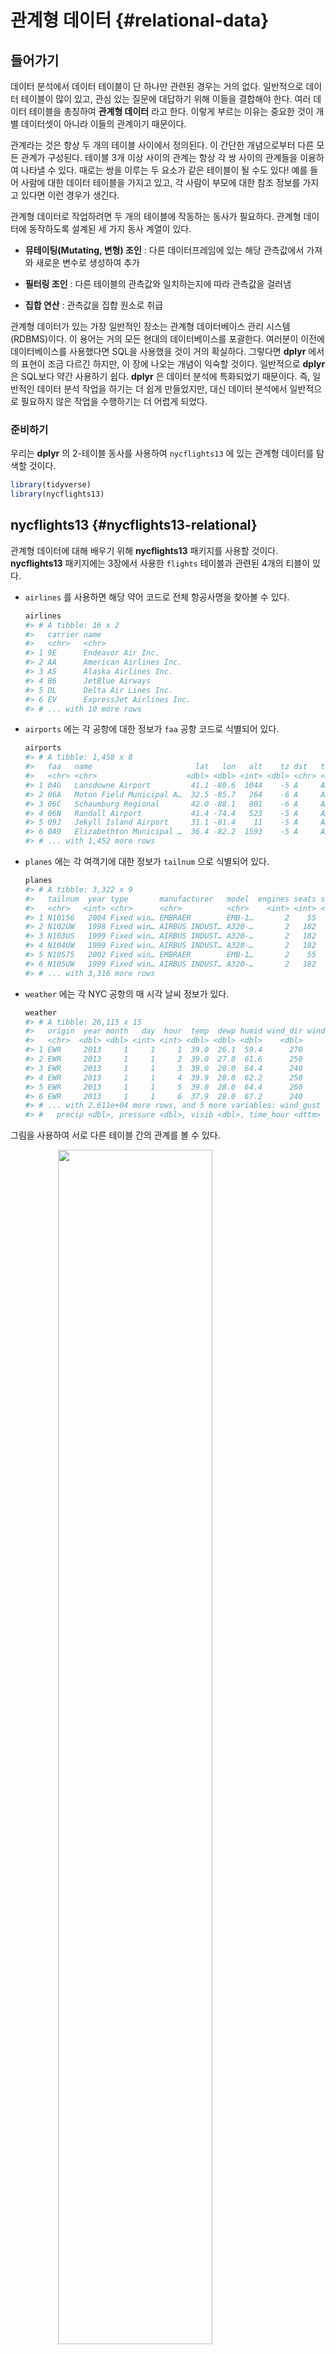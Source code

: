 

# 관계형 데이터 {#relational-data}

## 들어가기

데이터 분석에서 데이터 테이블이 단 하나만 관련된 경우는 거의 없다. 일반적으로 데이터 테이블이 많이 있고, 관심 있는 질문에 대답하기 위해 이들을 결합해야 한다. 여러 데이터 테이블을 총칭하여 **관계형 데이터** 라고 한다. 이렇게 부르는 이유는 중요한 것이 개별 데이터셋이 아니라 이들의 관계이기 때문이다. 

관계라는 것은 항상 두 개의 테이블 사이에서 정의된다. 이 간단한 개념으로부터 다른 모든 관계가 구성된다. 테이블 3개 이상 사이의 관계는 항상 각 쌍 사이의 관계들을 이용하여 나타낼 수 있다. 때로는 쌍을 이루는 두 요소가 같은 테이블이 될 수도 있다! 예를 들어 사람에 대한 데이터 테이블을 가지고 있고, 각 사람이 부모에 대한 참조 정보를 가지고 있다면 이런 경우가 생긴다.

관계형 데이터로 작업하려면 두 개의 테이블에 작동하는 동사가 필요하다. 관계형 데이터에 동작하도록 설계된 세 가지 동사 계열이 있다.

* **뮤테이팅(Mutating, 변형) 조인** : 다른 데이터프레임에 있는 해당 관측값에서 가져와 새로운 변수로 생성하여 추가

* **필터링 조인** : 다른 테이블의 관측값와 일치하는지에 따라 관측값을 걸러냄

* **집합 연산** : 관측값을 집합 원소로 취급
 
관계형 데이터가 있는 가장 일반적인 장소는 관계형 데이터베이스 관리 시스템(RDBMS)이다. 이 용어는 거의 모든 현대의 데이터베이스를 포괄한다. 여러분이 이전에 데이터베이스를 사용했다면 SQL을 사용했을 것이 거의 확실하다. 그렇다면 **dplyr** 에서의 표현이 조금 다르긴 하지만, 이 장에 나오는 개념이 익숙할 것이다. 일반적으로 **dplyr** 은 SQL보다 약간 사용하기 쉽다. **dplyr** 은 데이터 분석에 특화되었기 때문이다. 즉, 일반적인 데이터 분석 작업을 하기는 더 쉽게 만들었지만, 대신 데이터 분석에서 일반적으로 필요하지 않은 작업을 수행하기는 더 어렵게 되었다.

### 준비하기

우리는 **dplyr** 의 2-테이블 동사를 사용하여 `nycflights13` 에 있는 관계형 데이터를 탐색할 것이다.


```r
library(tidyverse)
library(nycflights13)
```

## nycflights13 {#nycflights13-relational}

관계형 데이터에 대해 배우기 위해 **nycflights13**  패키지를 사용할 것이다. **nycflights13**  패키지에는 3장에서 사용한 `flights`  테이블과 관련된 4개의 티블이 있다.

* `airlines` 를 사용하면 해당 약어 코드로 전체 항공사명을 찾아볼 수 있다.

    
    ```r
    airlines
    #> # A tibble: 16 x 2
    #>   carrier name                    
    #>   <chr>   <chr>                   
    #> 1 9E      Endeavor Air Inc.       
    #> 2 AA      American Airlines Inc.  
    #> 3 AS      Alaska Airlines Inc.    
    #> 4 B6      JetBlue Airways         
    #> 5 DL      Delta Air Lines Inc.    
    #> 6 EV      ExpressJet Airlines Inc.
    #> # ... with 10 more rows
    ```

*   `airports` 에는 각 공항에 대한 정보가 `faa`  공항 코드로 식별되어 있다.

    
    ```r
    airports
    #> # A tibble: 1,458 x 8
    #>   faa   name                       lat   lon   alt    tz dst   tzone       
    #>   <chr> <chr>                    <dbl> <dbl> <int> <dbl> <chr> <chr>       
    #> 1 04G   Lansdowne Airport         41.1 -80.6  1044    -5 A     America/New…
    #> 2 06A   Moton Field Municipal A…  32.5 -85.7   264    -6 A     America/Chi…
    #> 3 06C   Schaumburg Regional       42.0 -88.1   801    -6 A     America/Chi…
    #> 4 06N   Randall Airport           41.4 -74.4   523    -5 A     America/New…
    #> 5 09J   Jekyll Island Airport     31.1 -81.4    11    -5 A     America/New…
    #> 6 0A9   Elizabethton Municipal …  36.4 -82.2  1593    -5 A     America/New…
    #> # ... with 1,452 more rows
    ```

*   `planes` 에는 각 여객기에 대한 정보가 `tailnum` 으로 식별되어 있다.

    
    ```r
    planes
    #> # A tibble: 3,322 x 9
    #>   tailnum  year type       manufacturer   model  engines seats speed engine
    #>   <chr>   <int> <chr>      <chr>          <chr>    <int> <int> <int> <chr> 
    #> 1 N10156   2004 Fixed win… EMBRAER        EMB-1…       2    55    NA Turbo…
    #> 2 N102UW   1998 Fixed win… AIRBUS INDUST… A320-…       2   182    NA Turbo…
    #> 3 N103US   1999 Fixed win… AIRBUS INDUST… A320-…       2   182    NA Turbo…
    #> 4 N104UW   1999 Fixed win… AIRBUS INDUST… A320-…       2   182    NA Turbo…
    #> 5 N10575   2002 Fixed win… EMBRAER        EMB-1…       2    55    NA Turbo…
    #> 6 N105UW   1999 Fixed win… AIRBUS INDUST… A320-…       2   182    NA Turbo…
    #> # ... with 3,316 more rows
    ```

*   `weather` 에는 각 NYC 공항의 매 시각 날씨 정보가 있다.

    
    ```r
    weather
    #> # A tibble: 26,115 x 15
    #>   origin  year month   day  hour  temp  dewp humid wind_dir wind_speed
    #>   <chr>  <dbl> <dbl> <int> <int> <dbl> <dbl> <dbl>    <dbl>      <dbl>
    #> 1 EWR     2013     1     1     1  39.0  26.1  59.4      270      10.4 
    #> 2 EWR     2013     1     1     2  39.0  27.0  61.6      250       8.06
    #> 3 EWR     2013     1     1     3  39.0  28.0  64.4      240      11.5 
    #> 4 EWR     2013     1     1     4  39.9  28.0  62.2      250      12.7 
    #> 5 EWR     2013     1     1     5  39.0  28.0  64.4      260      12.7 
    #> 6 EWR     2013     1     1     6  37.9  28.0  67.2      240      11.5 
    #> # ... with 2.611e+04 more rows, and 5 more variables: wind_gust <dbl>,
    #> #   precip <dbl>, pressure <dbl>, visib <dbl>, time_hour <dttm>
    ```

그림을 사용하여 서로 다른 테이블 간의 관계를 볼 수 있다.

<img src="diagrams/relational-nycflights.png" width="70%" style="display: block; margin: auto;" />

이 다이어그램은 꽤 복잡해 보이지만, 실전에서 보게 될 것과 비교하면 간단한 것이다! 이와 같은 다이어그램을 이해하는 데 핵심은 각 관계가 항상 한 쌍의 테이블과 관련되어 있음을 기억하는 것이다. 여러분은 모든 것을 이해할 필요는 없다. 관심 있는 테이블 사이의 연쇄적인 관계를 이해하면 된다.

nycflights13 에서

* `flights` 는 단 하나의 변수인 `tailnum` 을 통해 `planes` 에 연결된다.

* `flights` 는 `carrier`  변수를 통해 `airlines` 에 연결된다.

* `flights` 는 `origin` (출발지) 및 `dest` (목적지) 변수를 통해 두 가지 방법으로 `airports` 에 연결된다.

* `flgiths` 는 `origin` (위치), `year, month, day, hour` (시간)를 통해 `weather` 에 연결된다.

### 연습문제

1.  각 여객기가 출발지에서 목적지까지 날아가는 경로를 대략 그려보고 싶다고 상상해보라. 어떤 변수가 필요한가? 어떤 테이블을 결합해야 하는가?

1. 우리는 앞에서 `weather` 와 `airports`  사이의 관계를 그리는 것을 잊어버렸다. 어떻게 관계되며, 다이어그램을 이용하여 어떻게 그려야 하는가?

1. ` weather`는 출발지 (NYC) 공항에 대한 정보만 포함한다. 미국의 모든 공항에 대한 날씨 기록이 포함되어 있다면 `flights` 와 어떤 관계가 추가되는가?

1. 우리는 일 년 중 어떤 날이 ‘특별하다’는 것을 알고 있으며, 이 날에는 평소보다 적은 수의 사람들이 항공여행을 한다는 것을 알고 있다. 이 데이터를 데이터프레임으로 어떻게 표현하겠는가? 이 테이블의 기본키는 무엇이겠는가? 기존 테이블에 어떻게 연결되는가?

## 키

각 테이블 쌍을 연결하는 데 사용되는 변수를 키라고 한다. 키는 관측값을 고유하게 식별하는 변수 (또는 변수 집합)이다. 간단한 경우 단일 변수만으로 관측값을 식별할 수 있다. 예를 들어 각 여객기는 `tailnum` 으로 고유하게 식별된다. 어떤 경우에는 여러 변수가 필요할 수 있다. 예를 들어 `weather` 의 관측값을 식별하려면 `year, month, day, hour, origin` 의 다섯 가지 변수가 필요하다.

두 가지 유형의 키가 있다.

*   **기본키** 는 자신의 테이블에서 관측값을 고유하게 식별한다. 예를 들어, `planes$tailnum` 은 `planes`  테이블의 각 여객기를 고유하게 식별하므로 기본키이다.

*   **외래키** 는 다른 테이블의 관측값을 고유하게 식별한다. 예를 들어, `flight$tailnum` 은 `flights`  테이블에서 각 항공편을 고유한 여객기와 매칭시키기 때문에 외래키이다.

한 변수가 동시에 기본키이며 외래키일 수 있다. 예를 들어 출발지는 `weather`  기본키의 일부이며, `airport`  테이블의 외래키이기도 하다.

테이블에서 기본키를 확인한 후에는 실제로 기본키가 각 관측값을 고유하게 식별하는지 확인하는 것이 좋다. 이를 수행하는 한 가지 방법은 기본키를 `count()` 하고 `n` 이 1보다 큰 항목을 찾는 것이다.


```r
planes %>% 
  count(tailnum) %>% 
  filter(n > 1)
#> # A tibble: 0 x 2
#> # ... with 2 variables: tailnum <chr>, n <int>

weather %>% 
  count(year, month, day, hour, origin) %>% 
  filter(n > 1)
#> # A tibble: 3 x 6
#>    year month   day  hour origin     n
#>   <dbl> <dbl> <int> <int> <chr>  <int>
#> 1  2013    11     3     1 EWR        2
#> 2  2013    11     3     1 JFK        2
#> 3  2013    11     3     1 LGA        2
```


때로 테이블에 명시적인 기본키가 없는 경우가 있다. 모든 행은 관측값이지만 어떤 변수를 조합해도 각 행을 신뢰성있게 구분하지 못하는 경우이다. 예를 들어, `flight`  테이블의 기본키는 무엇인가? 여러분은 `date` 에 `flight`  혹은 `tailnum` 을 더한 것으로 생각하겠지만 이들 중 어느 것도 고유하지 않다.


```r
flights %>% 
  count(year, month, day, flight) %>% 
  filter(n > 1)
#> # A tibble: 29,768 x 5
#>    year month   day flight     n
#>   <int> <int> <int>  <int> <int>
#> 1  2013     1     1      1     2
#> 2  2013     1     1      3     2
#> 3  2013     1     1      4     2
#> 4  2013     1     1     11     3
#> 5  2013     1     1     15     2
#> 6  2013     1     1     21     2
#> # ... with 2.976e+04 more rows

flights %>% 
  count(year, month, day, tailnum) %>% 
  filter(n > 1)
#> # A tibble: 64,928 x 5
#>    year month   day tailnum     n
#>   <int> <int> <int> <chr>   <int>
#> 1  2013     1     1 N0EGMQ      2
#> 2  2013     1     1 N11189      2
#> 3  2013     1     1 N11536      2
#> 4  2013     1     1 N11544      3
#> 5  2013     1     1 N11551      2
#> 6  2013     1     1 N12540      2
#> # ... with 6.492e+04 more rows
```

이 데이터로 작업을 시작할 때 나는 각 항공편 번호(`flight` )가 하루에 한 번만 사용된다고 순진하게 추측했다. 그런 경우라면 특정 항공편의 문제에 대해 훨씬 쉽게 의사 소통할 수 있었을 것이었다. 불행히도 그것은 사실이 아니다! 테이블에 기본키가 없으면 `mutate()` 와 `row_number()` 를 이용하여 기본키를 추가해 보라. 이렇게 하면 필터링을 수행하고 난 후 원래 데이터와 다시 점검할 때 관측값을 쉽게 일치시킬 수 있다. 이를 **대체키(surrogate key)** 라고 한다.

기본키와 이와 대응되는 다른 테이블의 외래키는 **관계** 를 형성한다. 관계는 대개 일대다 관계(one-to-many)이다. 예를 들어 각 항공편에는 여객기가 하나 있지만, 각 여객기에는 여러 항공편이 있다. 다른 데이터에서는 가끔 일대일 관계를 보게 된다. 이것을 일대다 관계의 특별한 경우라고 생각할 수 있다. 다대일(many-to-one) 관계와 일대다 관계를 사용하여 다대다(many-to-many) 관계를 모델링할 수 있다. 예를 들어 이 데이터에는 항공사(`airline` )와 공항(`airport` ) 간 다대다 관계가 있다. 즉, 각 항공사는 많은 공항으로 운항하고, 각 공항에는 많은 항공사가 있다.
 
### 연습문제

1.  `flights` 에 대체키를 추가하라.

1.  다음 데이터셋의 키를 식별하라.

    1. `Lahman::Batting`  
    1. `babynames::babynames` 
    1. `nasaweather::atmos ` 
    1. `fueleconomy::vehicles ` 
    1. `ggplot2::diamonds ` 

    (이를 위해 패키지를 설치하고 설명서를 읽어야 할 수도 있다.)

1.  `Lahman`  패키지의 `Batting, Master, Salaries`  테이블 간의 연결을 나타내는 다이어그램을 그려라. `Master, Managers, AwardsManagers`  사이의 관계를 보여주는 또 다른 다이어그램을 그려라.

    `Batting, Pitching, Fielding`  테이블 간의 관계를 어떻게 규정하겠는가?
    
## 뮤테이팅 조인 {#mutating-joins}

한 쌍의 테이블을 결합하기 위해 살펴볼 첫 번째 도구는 **뮤테이팅 조인(Mutating Join)** 이다. 뮤테이팅 조인을 사용하면 두 테이블의 변수를 결합할 수 있다. 먼저 관측값을 키로 매칭시킨 다음 한 테이블에서 다른 테이블로 변수들을 복사한다.

`mutate()` 와 마찬가지로 조인 함수는 오른쪽에 변수를 추가하므로 이미 많은 변수가 있는 경우 새 변수가 출력되지 않는다. 이 예제에서는 어떤 일이 일어나는지 더 쉽게 보기 위해 더 좁은 데이터셋을 작성한다.


```r
flights2 <- flights %>% 
  select(year:day, hour, origin, dest, tailnum, carrier)
flights2
#> # A tibble: 336,776 x 8
#>    year month   day  hour origin dest  tailnum carrier
#>   <int> <int> <int> <dbl> <chr>  <chr> <chr>   <chr>  
#> 1  2013     1     1     5 EWR    IAH   N14228  UA     
#> 2  2013     1     1     5 LGA    IAH   N24211  UA     
#> 3  2013     1     1     5 JFK    MIA   N619AA  AA     
#> 4  2013     1     1     5 JFK    BQN   N804JB  B6     
#> 5  2013     1     1     6 LGA    ATL   N668DN  DL     
#> 6  2013     1     1     5 EWR    ORD   N39463  UA     
#> # ... with 3.368e+05 more rows
```

(RStudio에서는 `View()` 를 사용하여 이 문제를 피할 수도 있음을 기억하라.)

`flight2`  데이터에 항공사 전체 이름을 추가하려고 한다고 가정하자. `left_join()` 으로 `airlines` 와 `flights2`  데이터프레임을 결합할 수 있다.



```r
flights2 %>%
  select(-origin, -dest) %>% 
  left_join(airlines, by = "carrier")
#> # A tibble: 336,776 x 7
#>    year month   day  hour tailnum carrier name                  
#>   <int> <int> <int> <dbl> <chr>   <chr>   <chr>                 
#> 1  2013     1     1     5 N14228  UA      United Air Lines Inc. 
#> 2  2013     1     1     5 N24211  UA      United Air Lines Inc. 
#> 3  2013     1     1     5 N619AA  AA      American Airlines Inc.
#> 4  2013     1     1     5 N804JB  B6      JetBlue Airways       
#> 5  2013     1     1     6 N668DN  DL      Delta Air Lines Inc.  
#> 6  2013     1     1     5 N39463  UA      United Air Lines Inc. 
#> # ... with 3.368e+05 more rows
```

`flights2` 은 `airlines` 와 결합하여, 새로운 변수 `name` 이 추가되었다. 이것이 내가 이 유형의 조인을 뮤테이팅 조인이라고 부르는 이유이다. 이 경우 `mutate()` 와 R 의 베이스 서브셋작업을 사용하여 같은 위치에 도달할 수 있다.


```r
flights2 %>%
  select(-origin, -dest) %>% 
  mutate(name = airlines$name[match(carrier, airlines$carrier)])
#> # A tibble: 336,776 x 7
#>    year month   day  hour tailnum carrier name                  
#>   <int> <int> <int> <dbl> <chr>   <chr>   <chr>                 
#> 1  2013     1     1     5 N14228  UA      United Air Lines Inc. 
#> 2  2013     1     1     5 N24211  UA      United Air Lines Inc. 
#> 3  2013     1     1     5 N619AA  AA      American Airlines Inc.
#> 4  2013     1     1     5 N804JB  B6      JetBlue Airways       
#> 5  2013     1     1     6 N668DN  DL      Delta Air Lines Inc.  
#> 6  2013     1     1     5 N39463  UA      United Air Lines Inc. 
#> # ... with 3.368e+05 more rows
```

그러나 이 방법은 여러 변수를 매치시켜야 할 경우 일반화하기 어렵고, 또 전체적인 의도를 파악하기 위해서는 코드를 자세히 읽어야 한다는 단점이 있다.

다음 절에서는 뮤테이팅 조인의 작동 방식에 대해 자세히 설명한다. 우선 조인을 어떻게 시각적으로 표현하는지부터 배운다. 그런 다음 이를 사용하여 4개의 뮤테이팅 조인 함수, 즉 하나의 내부 조인(inner join)과 3개의 외부 조인(outer join)을 설명한다. 실제 데이터로 작업할 때 키가 항상 관측값을 고유하게 식별하지는 않기 때문에 다음으로는 고유한 매치가 없을 때 발생하는 상황에 대해 이야기하겠다. 마지막으로 조인이 정해졌을 때 어떤 변수가 이 조인의 키인지 **dplyr** 에 알려주는 방법을 배운다.

### 조인 이해하기

조인이 어떻게 작동하는지 배우기 위해 시각적 표현을 사용한다.

<img src="diagrams/join-setup.png" width="118" style="display: block; margin: auto;" />

```r
x <- tribble(
  ~key, ~val_x,
     1, "x1",
     2, "x2",
     3, "x3"
)
y <- tribble(
  ~key, ~val_y,
     1, "y1",
     2, "y2",
     4, "y3"
)
```

색상이 있는 열은 ’키’ 변수를 나타내며, 테이블 사이의 행을 일치시키는 데 사용된다. 회색 열은 함께 따라가는 ’값’ 열을 나타낸다. 이 예제에서는 단일 키 변수와 단일 값 변수가 있지만, 다중 키와 다중 값으로 자연스럽게 일반화된다.

조인은 `x` 의 각 행을 `y` 의 0, 1 개 또는 여러 행에 연결하는 방법이다. 다음 다이어그램은 각각의 매칭 후보를 한 쌍의 선의 교차점으로 보여준다.

<img src="diagrams/join-setup2.png" width="166" style="display: block; margin: auto;" />

(주의 깊게 살펴보면 `x` 의 키 열과 값 열의 순서가 바뀌었음을 알 수 있다. 이는 조인이 키를 기반으로 매칭하며 값은 단지 따라간다는 것을 강조하기 위한 것이다.)

실제 조인에서는 매치 항목이 점으로 표시된다. 도트 수 = 매치 수 = 출력의 행 수이다.

<img src="diagrams/join-inner.png" width="338" style="display: block; margin: auto;" />

### 내부 조인 {#inner-join}

가장 간단한 조인 유형은 **내부 조인** 이다. 내부 조인은 키가 같을 때마다 두 관측값을 매칭한다.

<img src="diagrams/join-inner.png" width="338" style="display: block; margin: auto;" />

(정확하게 말하면 같음연산자(equality operator)를 사용하여 키가 매치되기 때문에 내부 **동등 조인(equijoin)** 이다. 대부분의 조인은 동등 조인이므로 우리는 일반적으로 이러한 상세한 내용을 생략한다.)

내부 조인(inner join)의 출력은 키, `x` 값 및 `y` 값을 포함하는 새로운 데이터프레임이다. `by` 를 사용하여 어떤 변수가 키인지를 지정한다.


```r
x %>% 
  inner_join(y, by = "key")
#> # A tibble: 2 x 3
#>     key val_x val_y
#>   <dbl> <chr> <chr>
#> 1     1 x1    y1   
#> 2     2 x2    y2
```

내부 조인의 가장 중요한 특성은 매칭되지 않는 행은 결과에 포함되지 않는다는 점이다. 즉, 내부 조인은 관측값을 잃어버리기 쉽기 때문에 일반적으로 분석에 사용하기에 적합하지 않다.

### 외부 조인 {#outer-join}

내부 조인에서는 두 테이블 모두에 나타나는 관측값이 보존된다. 외부 조인(outer join)에서는 적어도 하나의 테이블에 있는 관측값은 보존된다. 외부 조인에는 세 가지 유형이 있다.

* **왼쪽 조인(left join)** 은 `x` 의 모든 관측값을 보존한다.
* **오른쪽 조인(right join)** 은 `y` 의 모든 관측값을 보존한다.
* **전체 조인(full join)** 은 `x` 와 `y` 의 모든 관측값을 보존한다.

이러한 조인은 각 테이블에 ’가상’ 관측값을 추가하여 작동한다. 이 관측값에는 항상 매칭되는 키 (다른 키가 매칭되지 않는 경우)와 `NA` 로 채워진 값이 있다.

그래픽으로 보면 다음과 같다.


<img src="diagrams/join-outer.png" width="355" style="display: block; margin: auto;" />

가장 일반적으로 사용되는 조인은 왼쪽 조인이다. 매칭되지 않는 경우에도 원본 관측값을 보존하므로 다른 테이블에서 추가 데이터를 조회할 때마다 이 작업을 사용한다. 왼쪽 조인이, 작업 시 기본 조인이 되어야 한다. 다른 조인을 선호해야 하는 명백한 이유가 없다면 왼쪽 조인을 사용하라.

서로 다른 유형의 조인을 묘사하는 또 다른 방법은 벤 다이어그램을 사용하는 것이다.

<img src="diagrams/join-venn.png" width="551" style="display: block; margin: auto;" />

그러나 이 표현법은 완벽하지 않다. 조인 유형들이 각각 어떤 테이블의 관측값을 보존하는지 알려주긴 하지만, 커다란 제약사항이 있다. 벤 다이어그램은 키가 고유하게 관측값을 식별하지 못할 때 어떤 일이 발생하는지를 표현할 수 없다.

### 중복키 {#join-matches}

지금까지 모든 테이블은 키가 고유하다고 가정했다. 하지만 항상 그런 것은 아니다. 이 절에서는 키가 고유하지 않은 경우 어떻게 되는지 설명한다. 두 가지 경우가 있다.

1.  하나의 테이블에 중복키가 있다. 중복키는 추가적인 정보를 넣을 때 유용한데 일반적으로 일대다 관계가 있기 때문이다.

    <img src="diagrams/join-one-to-many.png" width="279" style="display: block; margin: auto;" />

    출력에서 약간 다른 위치에 키 열을 놓은 것을 확인하라. 이것은 키가 `y` 의 기본키이고 `x` 의 외래키임을 보여준다.
    
    
    ```r
    x <- tribble(
      ~key, ~val_x,
         1, "x1",
         2, "x2",
         2, "x3",
         1, "x4"
    )
    y <- tribble(
      ~key, ~val_y,
         1, "y1",
         2, "y2"
    )
    left_join(x, y, by = "key")
    #> # A tibble: 4 x 3
    #>     key val_x val_y
    #>   <dbl> <chr> <chr>
    #> 1     1 x1    y1   
    #> 2     2 x2    y2   
    #> 3     2 x3    y2   
    #> 4     1 x4    y1
    ```

1.  두 테이블 모두 중복 키가 있다. 키가 어느 테이블에서도 고유하게 관측값을 식별하지 않기 때문에 이것은 일반적으로 에러이다. 중복 키를 결합하면 가능한 모든 조합인 데카르트곱(Cartesian product)을 얻을 수 있다.

    <img src="diagrams/join-many-to-many.png" width="342" style="display: block; margin: auto;" />

    
    ```r
    x <- tribble(
      ~key, ~val_x,
         1, "x1",
         2, "x2",
         2, "x3",
         3, "x4"
    )
    y <- tribble(
      ~key, ~val_y,
         1, "y1",
         2, "y2",
         2, "y3",
         3, "y4"
    )
    left_join(x, y, by = "key")
    #> # A tibble: 6 x 3
    #>     key val_x val_y
    #>   <dbl> <chr> <chr>
    #> 1     1 x1    y1   
    #> 2     2 x2    y2   
    #> 3     2 x2    y3   
    #> 4     2 x3    y2   
    #> 5     2 x3    y3   
    #> 6     3 x4    y4
    ```

### 키열 정의하기 {#join-by}

지금까지 테이블 쌍은 항상 하나의 변수에 의해 조인되었으며 그 변수는 두 테이블에서 같은 이름을 가졌었다. 그 제약은 `by = "key"` 로 코드화되었다. `by` 에 다른 값을 사용하여 다른 방법으로 테이블을 연결할 수 있다.

  * 기본값 `by = NULL` 을 사용하면 두 테이블에 있는 모든 변수를 사용하며 이는 자연 조인(natural join)이라 부른다. 예를 들어 `flights`  및 `weather`  테이블은 공통 변수인 `year, month, day, hour, origin` 으로 매치된다.

    
    ```r
    flights2 %>% 
      left_join(weather)
    #> Joining, by = c("year", "month", "day", "hour", "origin")
    #> # A tibble: 336,776 x 18
    #>    year month   day  hour origin dest  tailnum carrier  temp  dewp humid
    #>   <dbl> <dbl> <int> <dbl> <chr>  <chr> <chr>   <chr>   <dbl> <dbl> <dbl>
    #> 1  2013     1     1     5 EWR    IAH   N14228  UA       39.0  28.0  64.4
    #> 2  2013     1     1     5 LGA    IAH   N24211  UA       39.9  25.0  54.8
    #> 3  2013     1     1     5 JFK    MIA   N619AA  AA       39.0  27.0  61.6
    #> 4  2013     1     1     5 JFK    BQN   N804JB  B6       39.0  27.0  61.6
    #> 5  2013     1     1     6 LGA    ATL   N668DN  DL       39.9  25.0  54.8
    #> 6  2013     1     1     5 EWR    ORD   N39463  UA       39.0  28.0  64.4
    #> # ... with 3.368e+05 more rows, and 7 more variables: wind_dir <dbl>,
    #> #   wind_speed <dbl>, wind_gust <dbl>, precip <dbl>, pressure <dbl>,
    #> #   visib <dbl>, time_hour <dttm>
    ```

  * 문자형 벡터 `by = "x"` . 이것은 자연 결합과 같지만 일부 공통 변수만 사용한다. 예를 들어 `flights` 와 `planes` 에는 `year` 변수가 있지만 서로 다른 의미이므로 `tailnum` 으로만 조인하고 싶다.
  
    
    ```r
    flights2 %>% 
      left_join(planes, by = "tailnum")
    #> # A tibble: 336,776 x 16
    #>   year.x month   day  hour origin dest  tailnum carrier year.y type 
    #>    <int> <int> <int> <dbl> <chr>  <chr> <chr>   <chr>    <int> <chr>
    #> 1   2013     1     1     5 EWR    IAH   N14228  UA        1999 Fixe…
    #> 2   2013     1     1     5 LGA    IAH   N24211  UA        1998 Fixe…
    #> 3   2013     1     1     5 JFK    MIA   N619AA  AA        1990 Fixe…
    #> 4   2013     1     1     5 JFK    BQN   N804JB  B6        2012 Fixe…
    #> 5   2013     1     1     6 LGA    ATL   N668DN  DL        1991 Fixe…
    #> 6   2013     1     1     5 EWR    ORD   N39463  UA        2012 Fixe…
    #> # ... with 3.368e+05 more rows, and 6 more variables: manufacturer <chr>,
    #> #   model <chr>, engines <int>, seats <int>, speed <int>, engine <chr>
    ```

    `year` 변수 (두 입력 데이터프레임 모두에 나타나지만 같지 않도록 제한시킴)는 접미사가 붙어서 출력에서 헷갈리지 않게 된 것을 확인하라.

  * 이름있는 문자 벡터, `by = c("a" = "b")` . 테이블 `x` 의 변수 `a` 와 테이블 `y` 의 변수 `b` 를 매칭시킨다. `x` 의 변수가 출력에 사용된다.

    예를 들어 지도를 그리려면 `flights`  데이터를 각 공항의 위치(`lat` 과 `lon` , 위도와 경도)가 포함된 `airports`  데이터와 결합해야 한다. 각 항공편에는 출발 공항과 도착 공항이 있으므로 어떤 것에 조인할지 지정해야 한다.

    
    ```r
    flights2 %>% 
      left_join(airports, c("dest" = "faa"))
    #> # A tibble: 336,776 x 15
    #>    year month   day  hour origin dest  tailnum carrier name    lat   lon
    #>   <int> <int> <int> <dbl> <chr>  <chr> <chr>   <chr>   <chr> <dbl> <dbl>
    #> 1  2013     1     1     5 EWR    IAH   N14228  UA      Geor…  30.0 -95.3
    #> 2  2013     1     1     5 LGA    IAH   N24211  UA      Geor…  30.0 -95.3
    #> 3  2013     1     1     5 JFK    MIA   N619AA  AA      Miam…  25.8 -80.3
    #> 4  2013     1     1     5 JFK    BQN   N804JB  B6      <NA>   NA    NA  
    #> 5  2013     1     1     6 LGA    ATL   N668DN  DL      Hart…  33.6 -84.4
    #> 6  2013     1     1     5 EWR    ORD   N39463  UA      Chic…  42.0 -87.9
    #> # ... with 3.368e+05 more rows, and 4 more variables: alt <int>, tz <dbl>,
    #> #   dst <chr>, tzone <chr>
    
    flights2 %>% 
      left_join(airports, c("origin" = "faa"))
    #> # A tibble: 336,776 x 15
    #>    year month   day  hour origin dest  tailnum carrier name    lat   lon
    #>   <int> <int> <int> <dbl> <chr>  <chr> <chr>   <chr>   <chr> <dbl> <dbl>
    #> 1  2013     1     1     5 EWR    IAH   N14228  UA      Newa…  40.7 -74.2
    #> 2  2013     1     1     5 LGA    IAH   N24211  UA      La G…  40.8 -73.9
    #> 3  2013     1     1     5 JFK    MIA   N619AA  AA      John…  40.6 -73.8
    #> 4  2013     1     1     5 JFK    BQN   N804JB  B6      John…  40.6 -73.8
    #> 5  2013     1     1     6 LGA    ATL   N668DN  DL      La G…  40.8 -73.9
    #> 6  2013     1     1     5 EWR    ORD   N39463  UA      Newa…  40.7 -74.2
    #> # ... with 3.368e+05 more rows, and 4 more variables: alt <int>, tz <dbl>,
    #> #   dst <chr>, tzone <chr>
    ```

### 연습문제

1.  목적지별 평균 연착시간을 계산한 다음, `airports`  데이터프레임에 조인하여 연착의 공간 분포를 표시하라. 다음을 이용하여 미국 지도를 쉽게 그릴 수 있다.

    
    ```r
    airports %>%
      semi_join(flights, c("faa" = "dest")) %>%
      ggplot(aes(lon, lat)) +
        borders("state") +
        geom_point() +
        coord_quickmap()
    ```

     (`semi_join()` 이 무엇인지 몰라도 걱정하지 마라. 다음에 배울 것이다.)
    점의 크기 또는 색깔로 각 공항의 평균 연착 시간을 표시할 수 있다.

1. `flights` 에 출발지와 목적지의 위치 (즉, `lat` 과 `lon` )를 추가하라.

1. 여객기의 나이와 연착 시간 사이에 관계가 있는가?

1. 어떤 기상 조건이 연착 가능성을 더 높이는가? 

1. 2013년 6 월 13 일에 무슨 일이 일어났는가? 연착의 공간 패턴을 표시한 다음 구글을 사용하여 날씨와 상호참조하라.

    

### 기타 구현

`base::merge()` 는 네 가지 유형의 뮤테이팅 조인을 모두 수행할 수 있다.

dplyr              | merge
-------------------|-------------------------------------------
`inner_join(x, y)` | `merge(x, y)`
`left_join(x, y)`  | `merge(x, y, all.x = TRUE)`
`right_join(x, y)` | `merge(x, y, all.y = TRUE)`,
`full_join(x, y)`  | `merge(x, y, all.x = TRUE, all.y = TRUE)`

특정 **dplyr**  동사의 장점은 코드의 의도를 좀 더 명확하게 전달한다는 것이다. 즉, 조인 간의 차이는 실제로 중요하지만 `merge()`  인수에 숨어 있다. **dplyr** 의 조인은 상당히 빠르며 행 순서를 어지럽히지 않는다.

**dplyr** 의 규칙은 SQL에 기반을 두므로 서로 옮겨쓰는 것은 복잡하지 않다.

dplyr                        | SQL
-----------------------------|-------------------------------------------
`inner_join(x, y, by = "z")` | `SELECT * FROM x INNER JOIN y USING (z)`
`left_join(x, y, by = "z")`  | `SELECT * FROM x LEFT OUTER JOIN y USING (z)`
`right_join(x, y, by = "z")` | `SELECT * FROM x RIGHT OUTER JOIN y USING (z)`
`full_join(x, y, by = "z")`  | `SELECT * FROM x FULL OUTER JOIN y USING (z)`

’INNER’및 ’OUTER’는 선택적이며 종종 생략된다.

`inner_join(x, y, by = c("a" = "b"))` 과 같이 테이블 간에 다른 변수를 결합하는 것은, SQL에서 약간 다른 문법을 사용한다. `SELECT * FROM x INNER JOIN y ON x.a = y.b` . 이 구문에서 알 수 있듯이, SQL은 **dplyr** 보다 폭넓은 조인 유형을 지원하는데 등식이 아닌 다른 제약 조건을 사용하여 테이블을 연결할 수도 있다. (비동등 조인(non-equisjoins)라고도 함)

## 필터링 조인 {#filtering-joins}

필터링 조인(Filtering join)은 뮤테이팅 조인과 같은 방식으로 관측값을 매칭하지만 변수가 아닌 관측값에 영향을 준다. 두 가지 유형이 있다.

* `semi_join(x, y)` 는 `y` 와 매치되는 `x` 의 모든 관측값을 **보존한다** .
* `anti_join(x, y)` 는 `y` 와 매치되는 `x` 의 모든 관측값을 **삭제한다** .

세미 조인(Semi-joins)은 필터링된 요약 테이블을 다시 원래 행과 매치시키는 데 유용하다. 예를 들어 가장 인기 있는 상위 10개 도착지를 구했다고 가정해보자.


```r
top_dest <- flights %>%
  count(dest, sort = TRUE) %>%
  head(10)
top_dest
#> # A tibble: 10 x 2
#>   dest      n
#>   <chr> <int>
#> 1 ORD   17283
#> 2 ATL   17215
#> 3 LAX   16174
#> 4 BOS   15508
#> 5 MCO   14082
#> 6 CLT   14064
#> # ... with 4 more rows
```

이제 그 목적지 중 한 곳으로 운행한 항공편을 찾고 싶다면 직접 필터를 만들 수 있다.


```r
flights %>% 
  filter(dest %in% top_dest$dest)
#> # A tibble: 141,145 x 19
#>    year month   day dep_time sched_dep_time dep_delay arr_time
#>   <int> <int> <int>    <int>          <int>     <dbl>    <int>
#> 1  2013     1     1      542            540         2      923
#> 2  2013     1     1      554            600        -6      812
#> 3  2013     1     1      554            558        -4      740
#> 4  2013     1     1      555            600        -5      913
#> 5  2013     1     1      557            600        -3      838
#> 6  2013     1     1      558            600        -2      753
#> # ... with 1.411e+05 more rows, and 12 more variables:
#> #   sched_arr_time <int>, arr_delay <dbl>, carrier <chr>, flight <int>,
#> #   tailnum <chr>, origin <chr>, dest <chr>, air_time <dbl>,
#> #   distance <dbl>, hour <dbl>, minute <dbl>, time_hour <dttm>
```

그러나 이러한 접근 방식을 여러 변수로 확장하는 것은 어렵다. 예를 들어 평균 연착시간이 가장 길었던 날 10일을 골라냈다고 상상해보라. `year, month, day` 를 사용하여 다시 항공편과 일치시키는 필터 구문을 어떻게 작성할 수 있는가?

한편 뮤테이팅 조인과 같이 두 테이블을 연결하는 세미 조인을 사용할 수 있지만 새 열을 추가하는 대신 `y` 에서 일치하는 `x` 의 행만 보존한다.



```r
flights %>% 
  semi_join(top_dest)
#> Joining, by = "dest"
#> # A tibble: 141,145 x 19
#>    year month   day dep_time sched_dep_time dep_delay arr_time
#>   <int> <int> <int>    <int>          <int>     <dbl>    <int>
#> 1  2013     1     1      542            540         2      923
#> 2  2013     1     1      554            600        -6      812
#> 3  2013     1     1      554            558        -4      740
#> 4  2013     1     1      555            600        -5      913
#> 5  2013     1     1      557            600        -3      838
#> 6  2013     1     1      558            600        -2      753
#> # ... with 1.411e+05 more rows, and 12 more variables:
#> #   sched_arr_time <int>, arr_delay <dbl>, carrier <chr>, flight <int>,
#> #   tailnum <chr>, origin <chr>, dest <chr>, air_time <dbl>,
#> #   distance <dbl>, hour <dbl>, minute <dbl>, time_hour <dttm>
```

세미 조인은 그래픽으로 다음과 같이 표현된다.

<img src="diagrams/join-semi.png" width="307" style="display: block; margin: auto;" />

매칭되었는지 여부만이 중요하다. 즉, 어떤 관측값이 매칭되는지는 중요하지 않다. 이는 필터링 조인은 뮤테이팅 조인처럼 행을 복제하지는 않는다는 것을 의미한다.

<img src="diagrams/join-semi-many.png" width="312" style="display: block; margin: auto;" />

세미 조인의 반대는 안티 조인이다. 안티 조인은 매칭되지 않는 행을 보존한다.

<img src="diagrams/join-anti.png" width="307" style="display: block; margin: auto;" />

안티 조인(Anti-join)은 조인 불일치를 진단하는 데 유용하다. 예를 들어 `flights`과 `planes` 를 연결하는 경우, `planes` 에 매치되지 않는 `flights` 이 많다는 것을 알고 싶을 수 있다.


```r
flights %>%
  anti_join(planes, by = "tailnum") %>%
  count(tailnum, sort = TRUE)
#> # A tibble: 722 x 2
#>   tailnum     n
#>   <chr>   <int>
#> 1 <NA>     2512
#> 2 N725MQ    575
#> 3 N722MQ    513
#> 4 N723MQ    507
#> 5 N713MQ    483
#> 6 N735MQ    396
#> # ... with 716 more rows
```

### 연습문제

1.  항공편에 `tailnum` 이 없는 것은 무엇을 의미하는가? `planes` 에 매치되는 관측값이 없는 `tailnum`  관측값의 공통점은 무엇인가? 
    (힌트: 한 변수가 문제의 약 90%를 설명한다.)

1. `flights` 를 필터링하여 최소 100 편의 운행을 한 여객기의 항공편만 표시하라.

1. `fueleconomy::vehicles` 와 `fueleconomy::common` 을 결합하여 가장 많은 차량 모델의 레코드만 찾아라.

1. 최악의 연착 시간을 가진 (1년 중) 48시간을 찾아라. 날씨 데이터와 교차 참조하라. 어떤 패턴을 볼 수 있는가?

1. `anti_join(flights, airports, by = c("dest" = "faa"))` 을 보고 무엇을 알 수 있는가? `anti_join(airports, flights, by = c("faa" = "dest"))` 은 어떤가? 

1. 각 항공기는 단일 항공사에 의해 운항되므로 항공기와 항공사 간에 암묵적인 관계가 있을 것으로 예상할 수 있다. 이전 절에서 배운 도구를 사용하여 이 가설을 확인하거나 기각하라.

## 조인 문제

이 장에서 작업하고 있는 데이터는 문제가 거의 발생하지 않도록 미리 정제되었다. 여러분의 데이터는 그리 깨끗하지 않을 것이므로 조인을 원활하게 하기 위해서 주어진 데이터에 수행해야 하는 몇 가지 작업이 있다.

1.  우선 각 테이블에서 기본키를 구성하는 변수들을 식별하라. 경험적이 아니라 데이터 이해를 바탕으로, 고유한 식별자가 되는 변수의 조합을 찾아야 한다. 변수가 의미하는 바를 고려하지 않고 찾는다면 우연히도 현재의 데이터에서는 고유한 조합이지만 일반적으로는 그렇지 않을 수 있다.

    예를 들어 고도(altitude)와 경도는 각 공항을 고유하게 식별하지만 좋은 식별자는 아니다!


    
    ```r
    airports %>% count(alt, lon) %>% filter(n > 1)
    #> # A tibble: 0 x 3
    #> # ... with 3 variables: alt <int>, lon <dbl>, n <int>
    ```

1.  기본 키의 변수들에 결측값이 없는지 확인하라. 값이 결측된 경우에는 관측값을 식별할 수 없다!

1.  외래 키가 다른 테이블의 기본 키와 매칭되는지 확인하라. 가장 좋은 방법은 `anti_join()` 을 사용하는 것이다. 데이터 입력 에러로 인해 키가 매칭되지 않는 경우는 흔하다. 이를 고치는 것은 큰 작업일 때가 많다.

    키가 결측된 경우 매칭되지 않는 행을 삭제할 것인지를 신중하게 고려하면서 내부 조인과 외부 조인을 신중히 고려해야 한다.

조인이 원활하게 진행되었는지 확인하기 위해 조인 전후의 행 수만 살피는 것은 충분하지 않다. 두 테이블 모두에 중복 키가 있는 내부 조인의 경우, 불행히도, 삭제된 행 수가 복제된 행 수와 정확히 같을 수 있다!

## 집합 연산 {#set-operations}

2테이블 동사의 마지막 유형은 집합 연산이다. 일반적으로 이 필터는 가장 드물게 사용하지만, 복잡한 필터를 단순한 필터들로 분해하려는 경우에 가끔 유용하다. 이 모든 연산은 행 전체에 동작하는데 모든 변수의 값을 비교한다. 이 집합 연산은 `x` 와 `y`  입력이 같은 변수를 가지는 것을 간주하며 관측값을 집합으로 취급한다.

* `intersect(x, y)` 
    `x, y`  모두에 있는 관측값만 반환
* `union(x, y)`   
    `x` 와 `y` 의 고유한 관측값을 반환
* `setdiff(x, y)` 
    `x` 에 있지만, `y` 에 없는 관측값을 반환
 
아래의 간단한 데이터에 대해서,



```r
df1 <- tribble(
  ~x, ~y,
   1,  1,
   2,  1
)
df2 <- tribble(
  ~x, ~y,
   1,  1,
   1,  2
)
```

네 가지 연산은 다음과 같다.


```r
intersect(df1, df2)
#> # A tibble: 1 x 2
#>       x     y
#>   <dbl> <dbl>
#> 1     1     1

# 열이 4개가 아니라 3개임을 주목
union(df1, df2)
#> # A tibble: 3 x 2
#>       x     y
#>   <dbl> <dbl>
#> 1     1     2
#> 2     2     1
#> 3     1     1

setdiff(df1, df2)
#> # A tibble: 1 x 2
#>       x     y
#>   <dbl> <dbl>
#> 1     2     1

setdiff(df2, df1)
#> # A tibble: 1 x 2
#>       x     y
#>   <dbl> <dbl>
#> 1     1     2
```
